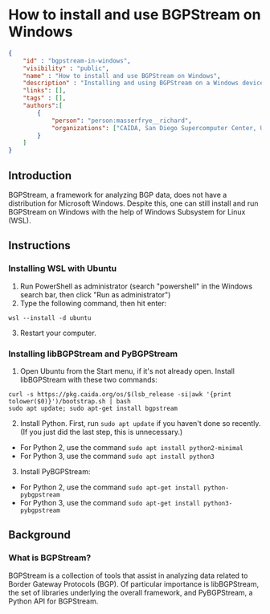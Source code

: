 # How to install and use BGPStream on Windows

~~~json
{
    "id" : "bgpstream-in-windows",
    "visibility" : "public",
    "name" : "How to install and use BGPStream on Windows",
    "description" : "Installing and using BGPStream on a Windows device.",
    "links": [],
    "tags" : [],
    "authors":[
        {
            "person": "person:masserfrye__richard",
            "organizations": ["CAIDA, San Diego Supercomputer Center, University of California San Diego"]
        }
    ]   
}
~~~

## Introduction

BGPStream, a framework for analyzing BGP data, does not have a distribution for Microsoft Windows. Despite this, one can still install and run BGPStream
on Windows with the help of Windows Subsystem for Linux (WSL).

## Instructions

### Installing WSL with Ubuntu

1. Run PowerShell as administrator (search "powershell" in the Windows search bar, then click "Run as administrator")
2. Type the following command, then hit enter:
```
wsl --install -d ubuntu
```
3. Restart your computer.

### Installing libBGPStream and PyBGPStream

1. Open Ubuntu from the Start menu, if it's not already open. Install libBGPStream with these two commands:
```
curl -s https://pkg.caida.org/os/$(lsb_release -si|awk '{print tolower($0)}')/bootstrap.sh | bash
sudo apt update; sudo apt-get install bgpstream
```
2. Install Python. First, run `sudo apt update` if you haven't done so recently. (If you just did the last step, this is unnecessary.)

- For Python 2, use the command `sudo apt install python2-minimal`
- For Python 3, use the command `sudo apt install python3`

3. Install PyBGPStream:

- For Python 2, use the command `sudo apt-get install python-pybgpstream`
- For Python 3, use the command `sudo apt-get install python3-pybgpstream`


## Background

### What is BGPStream?

BGPStream is a collection of tools that assist in analyzing data related to Border Gateway Protocols (BGP). Of particular importance is libBGPStream, the set of libraries underlying the overall framework, and PyBGPStream, a Python API for BGPStream.
